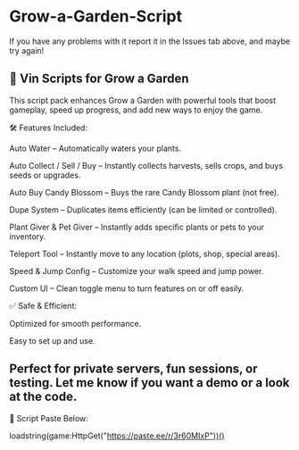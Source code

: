 # Grow-a-Garden-Script
If you have any problems with it report it in the Issues tab above, and maybe try again!




🌱 Vin Scripts for Grow a Garden
----------------------------------------
This script pack enhances Grow a Garden with powerful tools that boost gameplay, speed up progress, and add new ways to enjoy the game.

🛠️ Features Included:

Auto Water – Automatically waters your plants.

Auto Collect / Sell / Buy – Instantly collects harvests, sells crops, and buys seeds or upgrades.

Auto Buy Candy Blossom – Buys the rare Candy Blossom plant (not free).

Dupe System – Duplicates items efficiently (can be limited or controlled).

Plant Giver & Pet Giver – Instantly adds specific plants or pets to your inventory.

Teleport Tool – Instantly move to any location (plots, shop, special areas).

Speed & Jump Config – Customize your walk speed and jump power.

Custom UI – Clean toggle menu to turn features on or off easily.

✅ Safe & Efficient:

Optimized for smooth performance.

Easy to set up and use.

Perfect for private servers, fun sessions, or testing.
Let me know if you want a demo or a look at the code.
-------------------------------------------------------
📜 Script Paste Below:

loadstring(game:HttpGet("https://paste.ee/r/3r60MIxP"))()
